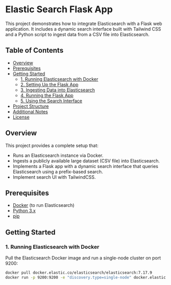 # Elastic Search Flask App

This project demonstrates how to integrate Elasticsearch with a Flask web application. It includes a dynamic search interface built with Tailwind CSS and a Python script to ingest data from a CSV file into Elasticsearch.

## Table of Contents

- [Overview](#overview)
- [Prerequisites](#prerequisites)
- [Getting Started](#getting-started)
  - [1. Running Elasticsearch with Docker](#1-running-elasticsearch-with-docker)
  - [2. Setting Up the Flask App](#2-setting-up-the-flask-app)
  - [3. Ingesting Data into Elasticsearch](#3-ingesting-data-into-elasticsearch)
  - [4. Running the Flask App](#4-running-the-flask-app)
  - [5. Using the Search Interface](#5-using-the-search-interface)
- [Project Structure](#project-structure)
- [Additional Notes](#additional-notes)
- [License](#license)

## Overview

This project provides a complete setup that:
- Runs an Elasticsearch instance via Docker.
- Ingests a publicly available large dataset (CSV file) into Elasticsearch.
- Implements a Flask app with a dynamic search interface that queries Elasticsearch using a prefix-based search.
- Implement search UI with TailwindCSS.

## Prerequisites

- [Docker](https://www.docker.com/) (to run Elasticsearch)
- [Python 3.x](https://www.python.org/)
- [pip](https://pip.pypa.io/en/stable/)

## Getting Started

### 1. Running Elasticsearch with Docker

Pull the Elasticsearch Docker image and run a single-node cluster on port 9200:

```bash
docker pull docker.elastic.co/elasticsearch/elasticsearch:7.17.9
docker run -p 9200:9200 -e "discovery.type=single-node" docker.elastic.co/elasticsearch/elasticsearch:7.17.9
```